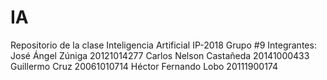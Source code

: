 # IA
Repositorio de la clase Inteligencia Artificial IP-2018
Grupo #9
Integrantes:
José Ángel Zúniga       20121014277
Carlos Nelson Castañeda 20141000433
Guillermo Cruz          20061010714
Héctor Fernando Lobo    20111900174  
